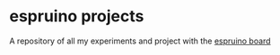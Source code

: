 # espruino projects

A repository of all my experiments and project with the [espruino board](http://www.espruino.com/)
